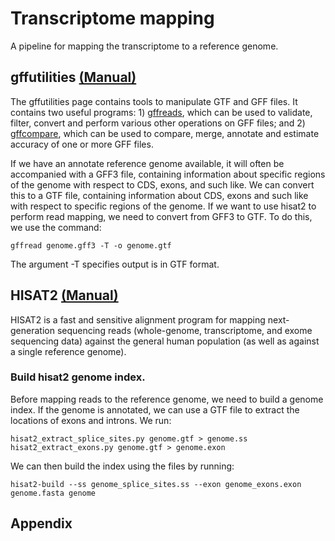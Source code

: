 # Transcriptome mapping
A pipeline for mapping the transcriptome to a reference genome.

## gffutilities [(Manual)](http://ccb.jhu.edu/software/stringtie/gff.shtml)
The gffutilities page contains tools to manipulate GTF and GFF files. It contains two useful programs: 1) [gffreads](https://github.com/gpertea/gffread), which can be used to validate, filter, convert and perform various other operations on GFF files; and 2) [gffcompare](https://github.com/gpertea/gffcompare), which can be used to compare, merge, annotate and estimate accuracy of one or more GFF files.

If we have an annotate reference genome available, it will often be accompanied with a GFF3 file, containing information about specific regions of the genome with respect to CDS, exons, and such like. We can convert this to a GTF file, containing information about CDS, exons and such like with respect to specific regions of the genome. If we want to use hisat2 to perform read mapping, we need to convert from GFF3 to GTF. To do this, we use the command:

```
gffread genome.gff3 -T -o genome.gtf
```

The argument -T specifies output is in GTF format. 


## HISAT2 [(Manual)](https://ccb.jhu.edu/software/hisat2/manual.shtml)
HISAT2 is a fast and sensitive alignment program for mapping next-generation sequencing reads (whole-genome, transcriptome, and exome sequencing data) against the general human population (as well as against a single reference genome). 

### Build hisat2 genome index.

Before mapping reads to the reference genome, we need to build a genome index. If the genome is annotated, we can use a GTF file to extract the locations of exons and introns. We run:

```
hisat2_extract_splice_sites.py genome.gtf > genome.ss
hisat2_extract_exons.py genome.gtf > genome.exon
```

We can then build the index using the files by running:

```
hisat2-build --ss genome_splice_sites.ss --exon genome_exons.exon genome.fasta genome
```

## Appendix
